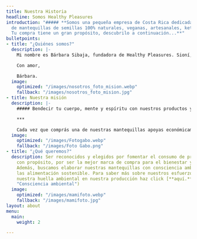 ```yaml
---
title: Nuestra Historia
headline: Somos Healthy Pleasures
introduction: "##### **Somos una pequeña empresa de Costa Rica dedicada a la elaboración
  de mantequillas de semillas 100% naturales, veganas, artesanales, keto y sin azúcar.
  Tu compra tiene un gran propósito, descubrilo a continuación...**"
bulletpoints:
- title: "¿Quiénes somos?"
  description: |-
    Mi nombre es Bárbara Sibaja, fundadora de Healthy Pleasures. Sioní, Rosy y yo conformamos un equipo de mujeres emprendedoras que trabajan todos los días  para llevar alimentos 100% naturales, artesanales, ticos y de calidad hasta tu mesa. Nos mueve nuestro amor y pasión por la alimentación consciente y con propósito. Healthy Pleasures es mi sueño y te invito a apoyarme para hacerlo crecer. Espero que al igual que nosotras, creas en comprar para ayudar.

    Con amor,

    Bárbara.
  image:
    optimized: "/images/nosotros_foto_mision.webp"
    fallback: "/images/nosotros_foto_mision.jpg"
- title: Nuestra misión
  description: |-
    ##### Bendecir tu cuerpo, mente y espíritu con nuestros productos y donar el 10% de las ganancias a misioneros cristianos de Costa Rica.

    ***

    Cada vez que comprás una de nuestras mantequillas apoyas económicamente la labor de amor y servicio de misioneros cristianos costarricenses en diferentes partes del mundo. Conocé más sobre los misioneros que apoyas con cada una de tus compras con tan solo un [**click.**](https://www.healthypleasurescr.com/posts/comprar-con-prop%C3%B3sito/ "Compra con propósito")
  image:
    optimized: "/images/Fotogabo.webp"
    fallback: "/images/Foto Gabo.png"
- title: "¿Qué queremos?"
  description: Ser reconocidos y elegidos por fomentar el consumo de productos alimenticios
    con propósito, por ser la mejor marca de compra para el bienestar y para ayudar.
    Además, buscamos elaborar nuestras mantequillas con consciencia ambiental y promovemos
    las alimentación sostenible. Para saber más sobre nuestros esfuerzos por reducir
    nuestra huella ambiental en nuestra producción haz click [**aquí.**](https://www.healthypleasurescr.com/posts/reduce-reuse-recyle/
    "Consciencia ambiental")
  image:
    optimized: "/images/mamifoto.webp"
    fallback: "/images/mamifoto.jpg"
layout: about
menu:
  main:
    weight: 2

---
```

